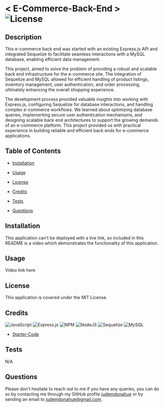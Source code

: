 # < E-Commerce-Back-End > ![License](https://img.shields.io/static/v1?label=license&message=MIT&color=yellowgreen) 


## Description
This e-commerce back end was started with an existing Express.js API and integrated Sequelize to facilitate seamless interactions with a MySQL database, enabling efficient data management.

This project, aimed to solve the problem of providing a robust and scalable back end infrastructure for the e-commerce site. The integration of Sequelize and MySQL allowed for efficient handling of product listings, inventory management, user authentication, and order processing, ultimately enhancing the overall shopping experience.

The development process provided valuable insights into working with Express.js, configuring Sequelize for database interactions, and handling complex e-commerce workflows. We learned about optimizing database queries, implementing secure user authentication mechanisms, and designing scalable back end architectures to support the growing demands of an e-commerce platform. This project provided us with practical experience in building reliable and efficient back ends for e-commerce applications.

## Table of Contents

- [Installation](#Installation)

- [Usage](#Usage)

- [License](#License)

- [Credits](#Credits)

- [Tests](#Tests)

- [Questions](#Questions)

## Installation
This application can't be deployed with a live link, so included in this README is a video which demonstrates the functionality of this application.

## Usage
Video link here

## License
This application is covered under the MIT License.

## Credits
![JavaScript](https://img.shields.io/badge/javascript-%23323330.svg?style=for-the-badge&logo=javascript&logoColor=%23F7DF1E)
![Express.js](https://img.shields.io/badge/express.js-%23404d59.svg?style=for-the-badge&logo=express&logoColor=%2361DAFB)
![NPM](https://img.shields.io/badge/NPM-%23CB3837.svg?style=for-the-badge&logo=npm&logoColor=white)
![NodeJS](https://img.shields.io/badge/node.js-6DA55F?style=for-the-badge&logo=node.js&logoColor=white)
![Sequelize](https://img.shields.io/badge/Sequelize-52B0E7?style=for-the-badge&logo=Sequelize&logoColor=white)
![MySQL](https://img.shields.io/badge/mysql-%2300f.svg?style=for-the-badge&logo=mysql&logoColor=white)

- [Starter-Code](https://github.com/coding-boot-camp/fantastic-umbrella)

## Tests
N/A

## Questions
Please don't hesitate to reach out to me if you have any queries, you can do so by contacting me through my GitHub profile [judemdonahue](https://github.com/judemdonahue) or by sending an email to judemdonahue@gmail.com.

